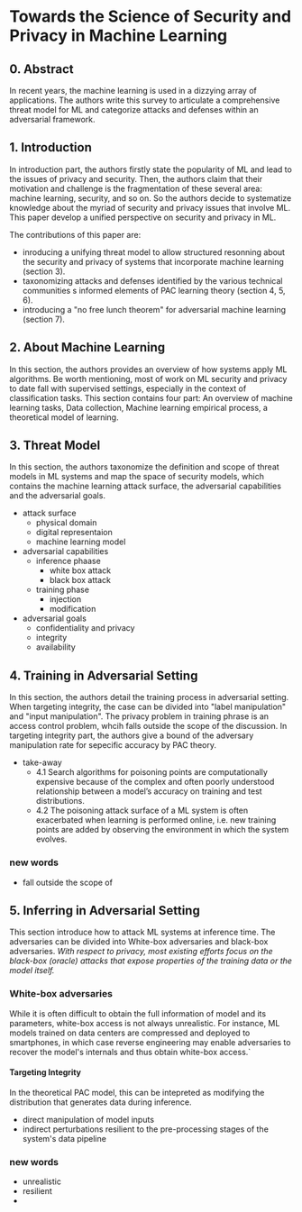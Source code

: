 # Towards the Science of Security and Privacy in Machine Learning

## 0. Abstract

In recent years, the machine learning is used in a dizzying array of applications. The authors write this survey to articulate a comprehensive threat model for ML and categorize attacks and defenses within an adversarial framework.

## 1. Introduction

In introduction part, the authors firstly state the popularity of ML and lead to the issues of privacy and security. Then, the authors claim that their motivation and challenge is the fragmentation of these several area: machine learning, security, and so on. So the authors decide to systematize knowledge about the myriad of security and privacy issues that involve ML. This paper develop a unified perspective on security and privacy in ML.

The contributions of this paper are:
- inroducing a unifying threat model to allow structured resonning about the security and privacy of systems that incorporate machine learning (section 3).
- taxonomizing attacks and defenses identified by the various technical communities s informed elements of PAC learning theory (section 4, 5, 6).
- introducing a "no free lunch theorem" for adversarial machine learning (section 7).
  
<!-- ### new words

- gone unheeded
- unified lexicon
- the myriad of
- instructive
- through the prism of
- clinical
- paramount
- conversely
- in essence
- distribution drift
- adequately
- accountability
- facet
- depart from
- texonomize
- for brevity -->

## 2. About Machine Learning

In this section, the authors provides an overview of how systems apply ML algorithms. Be worth mentioning, most of work on ML security and privacy to date fall with supervised settings, especially in the context of classification tasks.
This section contains four part: An overview of machine learning tasks, Data collection, Machine learning empirical process, a theoretical model of learning.

<!-- ### new words

- propotion
- underpining
- noteworthy point -->

## 3. Threat Model

In this section, the authors taxonomize the definition and scope of threat models in ML systems and map the space of security models, which contains the machine learning attack surface, the adversarial capabilities and the adversarial goals.

- attack surface
  - physical domain
  - digital representaion
  - machine learning model
- adversarial capabilities
  - inference phaase
    - white box attack
    - black box attack
  - training phase
    - injection
    - modification
- adversarial goals
  - confidentiality and privacy
  - integrity
  - availability

<!-- ### new words

- subvert
- corrupt
- tamper
- disposal
- grossly speaking
- arguably -->

## 4. Training in Adversarial Setting

In this section, the authors detail the training process in adversarial setting.
When targeting integrity, the case can be divided into "label manipulation" and "input manipulation". The privacy problem in training phrase is an access control problem, whcih falls outside the scope of the discussion. 
In targeting integrity part, the authors give a bound of the adversary manipulation rate for sepecific accuracy by PAC theory.

- take-away
  - 4.1 Search algorithms for poisoning points are computationally expensive because of the complex and often poorly understood relationship between a model’s accuracy on training and test distributions.
  - 4.2 The poisoning attack surface of a ML system is often exacerbated when learning is performed online, i.e. new training points are added by observing the environment in which the system evolves.


### new words

- fall outside the scope of

## 5. Inferring in Adversarial Setting

This section introduce how to attack ML systems at inference time. The adversaries can be divided into White-box adversaries and black-box adversaries. *With respect to privacy, most existing efforts focus on the black-box (oracle) attacks that expose properties of the training data or the model itself.*

### White-box adversaries

While it is often difficult to obtain the full information of model and its parameters, white-box access is not always unrealistic. For instance, ML models trained on data centers are compressed and deployed to smartphones, in which case reverse engineering may enable adversaries to recover the model's internals and thus obtain white-box access.`

#### Targeting Integrity

In the theoretical PAC model, this can be intepreted as modifying the distribution that generates data during inference.

- direct manipulation of model inputs
- indirect perturbations resilient to the pre-processing stages of the system's data pipeline

### new words

- unrealistic
- resilient
- 